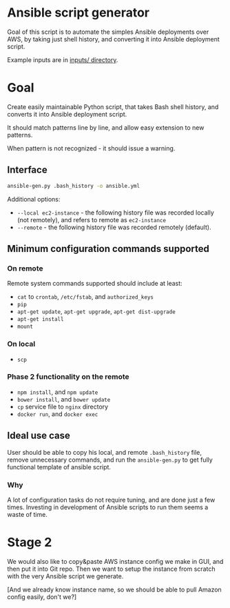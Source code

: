 # Ansible script generator

Goal of this script is to automate the simples Ansible deployments over AWS, by taking just
shell history, and converting it into Ansible deployment script.

Example inputs are in [inputs/ directory](inputs/).

# Goal

Create easily maintainable Python script, that takes Bash shell history, and converts it into
Ansible deployment script.

It should match patterns line by line, and allow easy extension to new patterns.

When pattern is not recognized - it should issue a warning.

## Interface
```bash
ansible-gen.py .bash_history -o ansible.yml
```
Additional options:
* `--local ec2-instance` - the following history file was recorded locally (not remotely),
and refers to remote as `ec2-instance`
* `--remote` - the following history file was recorded remotely (default).

## Minimum configuration commands supported
### On remote
Remote system commands supported should include at least:
* `cat` to `crontab`, `/etc/fstab`, and `authorized_keys`
* `pip`
* `apt-get update`, `apt-get upgrade`, `apt-get dist-upgrade`
* `apt-get install`
* `mount`

### On local
* `scp`

### Phase 2 functionality on the remote
* `npm install`, and `npm update`
* `bower install`, and `bower update`
* `cp` service file to `nginx` directory
* `docker run`, and `docker exec`

## Ideal use case

User should be able to copy his local, and remote `.bash_history` file, remove unnecessary commands,
and run the `ansible-gen.py` to get fully functional template of ansible script.

### Why

A lot of configuration tasks do not require tuning, and are done just a few times.
Investing in development of Ansible scripts to run them seems a waste of time.


# Stage 2

We would also like to copy&paste AWS instance config we make in GUI, and then put it into Git repo.
Then we want to setup the instance from scratch with the very Ansible script we generate.

[And we already know instance name, so we should be able to pull Amazon config easily, don't we?]

